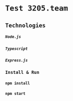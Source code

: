 # `Test 3205.team`

## `Technologies`

##### `Node.js`
##### `Typescript`
##### `Express.js`

### `Install & Run`

#### `npm install`
#### `npm start`
